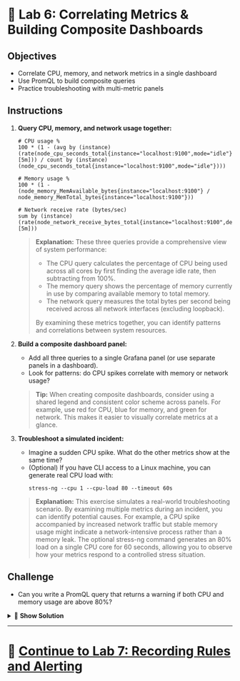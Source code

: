 # 🧠 Lab 6: Correlating Metrics & Building Composite Dashboards

## Objectives
- Correlate CPU, memory, and network metrics in a single dashboard
- Use PromQL to build composite queries
- Practice troubleshooting with multi-metric panels

## Instructions
1. **Query CPU, memory, and network usage together:**
   ```
   # CPU usage %
   100 * (1 - (avg by (instance) (rate(node_cpu_seconds_total{instance="localhost:9100",mode="idle"}[5m])) / count by (instance) (node_cpu_seconds_total{instance="localhost:9100",mode="idle"})))
   ```
   
   ```
   # Memory usage %
   100 * (1 - (node_memory_MemAvailable_bytes{instance="localhost:9100"} / node_memory_MemTotal_bytes{instance="localhost:9100"}))
   ```
   
   ```
   # Network receive rate (bytes/sec)
   sum by (instance) (rate(node_network_receive_bytes_total{instance="localhost:9100",device!="lo"}[5m]))
   ```
   
   > **Explanation:** These three queries provide a comprehensive view of system performance:
   > - The CPU query calculates the percentage of CPU being used across all cores by first finding the average idle rate, then subtracting from 100%.
   > - The memory query shows the percentage of memory currently in use by comparing available memory to total memory.
   > - The network query measures the total bytes per second being received across all network interfaces (excluding loopback).
   > 
   > By examining these metrics together, you can identify patterns and correlations between system resources.
2. **Build a composite dashboard panel:**
   - Add all three queries to a single Grafana panel (or use separate panels in a dashboard).
   - Look for patterns: do CPU spikes correlate with memory or network usage?
   
   > **Tip:** When creating composite dashboards, consider using a shared legend and consistent color scheme across panels. For example, use red for CPU, blue for memory, and green for network. This makes it easier to visually correlate metrics at a glance.
3. **Troubleshoot a simulated incident:**
   - Imagine a sudden CPU spike. What do the other metrics show at the same time?
   - (Optional) If you have CLI access to a Linux machine, you can generate real CPU load with:
     ```
     stress-ng --cpu 1 --cpu-load 80 --timeout 60s
     ```
   
   > **Explanation:** This exercise simulates a real-world troubleshooting scenario. By examining multiple metrics during an incident, you can identify potential causes. For example, a CPU spike accompanied by increased network traffic but stable memory usage might indicate a network-intensive process rather than a memory leak. The optional stress-ng command generates an 80% load on a single CPU core for 60 seconds, allowing you to observe how your metrics respond to a controlled stress situation.

## Challenge
- Can you write a PromQL query that returns a warning if both CPU and memory usage are above 80%?

<details>
<summary>🧪 <b>Show Solution</b></summary>

To write a PromQL query that returns a warning when both CPU and memory usage exceed 80%:

1. **Build the query step by step:**

   **Step 1: Create the CPU usage threshold condition:**
   ```
   (100 * (1 - (avg by (instance) (rate(node_cpu_seconds_total{instance="localhost:9100",mode="idle"}[5m])) / count by (instance) (node_cpu_seconds_total{instance="localhost:9100",mode="idle"}))) > 80)
   ```

   **Step 2: Create the memory usage threshold condition:**
   ```
   (100 * (1 - (node_memory_MemAvailable_bytes{instance="localhost:9100"} / node_memory_MemTotal_bytes{instance="localhost:9100"})) > 80)
   ```

   **Step 3: Combine both conditions with the `and` operator:**
   ```
   (100 * (1 - (avg by (instance) (rate(node_cpu_seconds_total{instance="localhost:9100",mode="idle"}[5m])) / count by (instance) (node_cpu_seconds_total{instance="localhost:9100",mode="idle"}))) > 80) and (100 * (1 - (node_memory_MemAvailable_bytes{instance="localhost:9100"} / node_memory_MemTotal_bytes{instance="localhost:9100"})) > 80)
   ```

2. **Use this query in Grafana or Prometheus:**
   - In Grafana, this query will only return data points when both conditions are true
   - In Prometheus alerting, you can use this expression to trigger alerts only when both CPU and memory are under stress
   - This creates a more specific alert that reduces false positives from brief spikes in just one resource

3. **To test the query:**
   - Run a stress test on your system that consumes both CPU and memory
   - Use `stress-ng` or a similar tool: `stress-ng --cpu 4 --vm 2 --vm-bytes 1G --timeout 60s`

> **Explanation:** This query combines boolean operators with PromQL to create an alerting condition. It only returns data points where both CPU AND memory usage are above 80%, which can identify critical system resource constraints. This approach is particularly useful for detecting genuine system overload versus temporary spikes in individual resources.

</details>

---

# 🌟 [Continue to Lab 7: Recording Rules and Alerting](../Advanced/Lab7_Recording_Rules_Alerting.md)